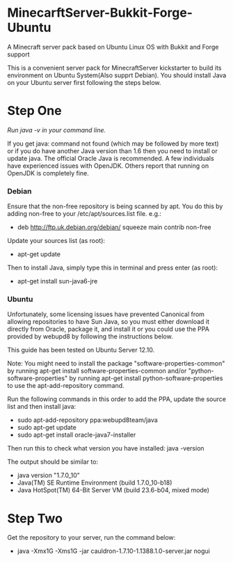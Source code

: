 # MinecarftServer-Bukkit-Forge-Ubuntu
A Minecraft server pack based on Ubuntu Linux OS with Bukkit and Forge support

This is a convenient server pack for MinecraftServer kickstarter to build its environment on Ubuntu System(Also supprt Debian). You should install Java on your Ubuntu server first following the steps below.

# Step One

*Run java -v in your command line.*

If you get java: command not found (which may be followed by more text) or if you do have another Java version than 1.6 then you need to install or update java. The official Oracle Java is recommended. A few individuals have experienced issues with OpenJDK. Others report that running on OpenJDK is completely fine.
### Debian

Ensure that the non-free repository is being scanned by apt. You do this by adding non-free to your /etc/apt/sources.list file. e.g.:

* deb http://ftp.uk.debian.org/debian/ squeeze main contrib non-free

Update your sources list (as root):

* apt-get update

Then to install Java, simply type this in terminal and press enter (as root):

* apt-get install sun-java6-jre

### Ubuntu

Unfortunately, some licensing issues have prevented Canonical from allowing repositories to have Sun Java, so you must either download it directly from Oracle, package it, and install it or you could use the PPA provided by webupd8 by following the instructions below.

This guide has been tested on Ubuntu Server 12.10.

Note: You might need to install the package "software-properties-common" by running apt-get install software-properties-common and/or "python-software-properties" by running apt-get install python-software-properties to use the apt-add-repository command.

Run the following commands in this order to add the PPA, update the source list and then install java:

* sudo apt-add-repository ppa:webupd8team/java
* sudo apt-get update
* sudo apt-get install oracle-java7-installer

Then run this to check what version you have installed:
java -version

The output should be similar to:

* java version "1.7.0_10"
* Java(TM) SE Runtime Environment (build 1.7.0_10-b18)
* Java HotSpot(TM) 64-Bit Server VM (build 23.6-b04, mixed mode)

# Step Two

Get the repository to your server, run the command below:

* java -Xmx1G -Xms1G -jar cauldron-1.7.10-1.1388.1.0-server.jar nogui